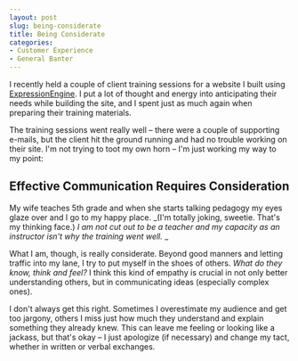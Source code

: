 ```yaml
---
layout: post
slug: being-considerate
title: Being Considerate
categories:
- Customer Experience
- General Banter
---
```


I recently held a couple of client training sessions for a website I built using [ExpressionEngine](http://expressionengine.com/). I put a lot of thought and energy into anticipating their needs while building the site, and I spent just as much again when preparing their training materials.

The training sessions went really well – there were a couple of supporting e-mails, but the client hit the ground running and had no trouble working on their site. I'm not trying to toot my own horn – I'm just working my way to my point:


## Effective Communication Requires Consideration


My wife teaches 5th grade and when she starts talking pedagogy my eyes glaze over and I go to my happy place. _(I'm totally joking, sweetie. That's my thinking face.) _I am not cut out to be a teacher and my capacity as an instructor isn't why the training went well._
_

What I am, though, is really considerate. Beyond good manners and letting traffic into my lane, I try to put myself in the shoes of others. _What do they know, think and feel?_ I think this kind of empathy is crucial in not only better understanding others, but in communicating ideas (especially complex ones).

I don't always get this right. Sometimes I overestimate my audience and get too jargony, others I miss just how much they understand and explain something they already knew. This can leave me feeling or looking like a jackass, but that's okay – I just apologize (if necessary) and change my tact, whether in written or verbal exchanges.
